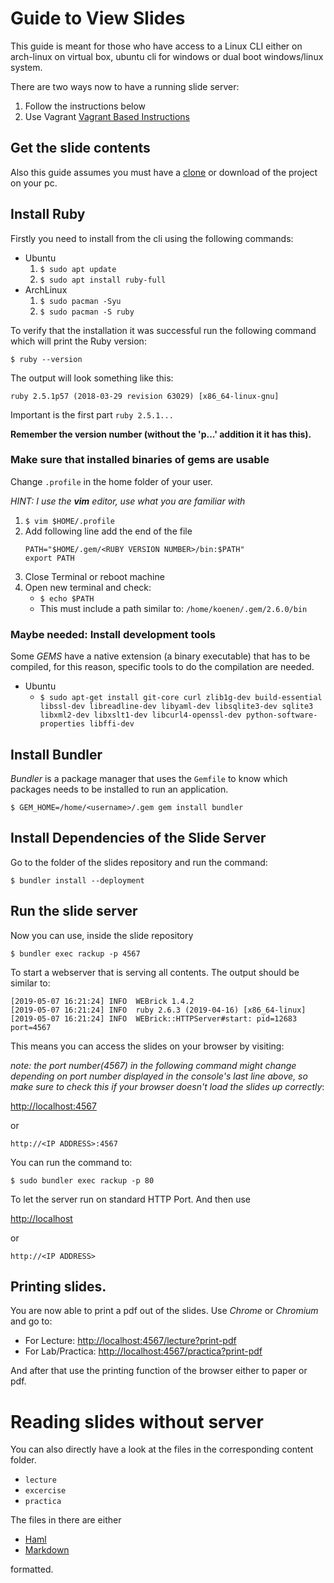 # Guide to View Slides

This guide is meant for those who have access to a Linux CLI either on
arch-linux on virtual box, ubuntu cli for windows or dual boot windows/linux
system.

There are two ways now to have a running slide server:

1. Follow the instructions below
2. Use Vagrant [Vagrant Based Instructions](Vagrant_SlideServer_Instructions.md)

## Get the slide contents

Also this guide assumes you must have a
[clone](https://help.github.com/en/articles/cloning-a-repository) or download
of the project on your pc.

## Install Ruby

Firstly you need to install from the cli using the following commands:

- Ubuntu
  1. `$ sudo apt update`
  2. `$ sudo apt install ruby-full`
- ArchLinux
  1. `$ sudo pacman -Syu`
  2. `$ sudo pacman -S ruby`

To verify that the installation it was successful run the following command
which will print the Ruby version:

`$ ruby --version`

The output will look something like this:

`ruby 2.5.1p57 (2018-03-29 revision 63029) [x86_64-linux-gnu]`

Important is the first part `ruby 2.5.1...`

__Remember the version number (without the 'p...' addition it it has this).__

### Make sure that installed binaries of gems are usable

Change `.profile` in the home folder of your user.

_HINT: I use the **vim** editor, use what you are familiar with_

1. `$ vim $HOME/.profile`
2. Add following line add the end of the file
    ```
    PATH="$HOME/.gem/<RUBY VERSION NUMBER>/bin:$PATH"
    export PATH
    ```
3. Close Terminal or reboot machine
4. Open new terminal and check:
    - `$ echo $PATH`
    - This must include a path similar to: `/home/koenen/.gem/2.6.0/bin`

### Maybe needed: Install development tools

Some _GEMS_ have a native extension (a binary executable) that has to be
compiled, for this reason, specific tools to do the compilation are needed.

- Ubuntu
  - `$ sudo apt-get install git-core curl zlib1g-dev build-essential libssl-dev
    libreadline-dev libyaml-dev libsqlite3-dev sqlite3 libxml2-dev libxslt1-dev
    libcurl4-openssl-dev python-software-properties libffi-dev`

## Install Bundler

_Bundler_ is a package manager that uses the `Gemfile` to know which packages
needs to be installed to run an application.

`$ GEM_HOME=/home/<username>/.gem gem install bundler`

## Install Dependencies of the Slide Server

Go to the folder of the slides repository and run the command:

`$ bundler install --deployment`

## Run the slide server

Now you can use, inside the slide repository

`$ bundler exec rackup -p 4567`

To start a webserver that is serving all contents.
The output should be similar to:

```
[2019-05-07 16:21:24] INFO  WEBrick 1.4.2
[2019-05-07 16:21:24] INFO  ruby 2.6.3 (2019-04-16) [x86_64-linux]
[2019-05-07 16:21:24] INFO  WEBrick::HTTPServer#start: pid=12683 port=4567
```

This means you can access the slides on your browser by visiting:

_note: the port number(4567) in the following command might change depending on
port number displayed in the console's last line above, so make sure to check
this if your browser doesn't load the slides up correctly_:

[http://localhost:4567](http://localhost:4567)

or

`http://<IP ADDRESS>:4567`

You can run the command to:

`$ sudo bundler exec rackup -p 80`

To let the server run on standard HTTP Port. And then use

[http://localhost](http://localhost)

or

`http://<IP ADDRESS>`

## Printing slides.

You are now able to print a pdf out of the slides.
Use _Chrome_ or _Chromium_ and go to:

- For Lecture:
    [http://localhost:4567/lecture?print-pdf](http://localhost:4567/lecture?print-pdf)
- For Lab/Practica:
    [http://localhost:4567/practica?print-pdf](http://localhost:4567/practica?print-pdf)

And after that use the printing function of the browser either to paper or pdf.

# Reading slides without server

You can also directly have a look at the files in the corresponding content
folder.

- `lecture`
- `excercise`
- `practica`

The files in there are either

- [Haml](http://haml.info)
- [Markdown](https://daringfireball.net/projects/markdown/basics)

formatted.

